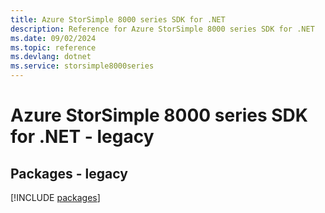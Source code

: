 ```yaml
---
title: Azure StorSimple 8000 series SDK for .NET
description: Reference for Azure StorSimple 8000 series SDK for .NET
ms.date: 09/02/2024
ms.topic: reference
ms.devlang: dotnet
ms.service: storsimple8000series
---
```

# Azure StorSimple 8000 series SDK for .NET - legacy
## Packages - legacy
[!INCLUDE [packages](storsimple-8000-series-index.md)]